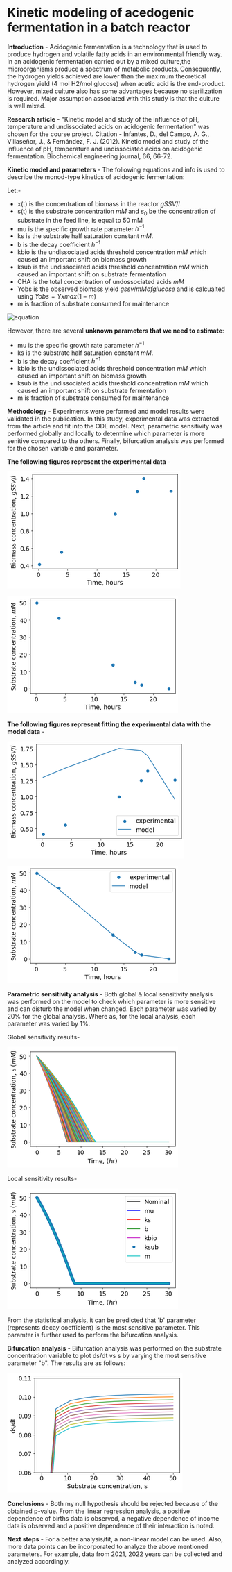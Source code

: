 # Kinetic modeling of acedogenic fermentation in a batch reactor

**Introduction** -
Acidogenic fermentation is a technology that is used to produce hydrogen and volatile fatty acids in an environmental friendly way. In an acidogenic fermentation carried out by a mixed culture,the microorganisms produce a spectrum of metabolic products. Consequently, the hydrogen yields achieved are lower than the maximum theoretical hydrogen yield (4 mol H2/mol glucose) when acetic acid is the end-product. However, mixed culture also has some advantages because no sterilization is required. Major assumption associated with this study is that the culture is well mixed. 

**Research article** -
"Kinetic model and study of the influence of pH, temperature and undissociated acids on acidogenic fermentation" was chosen for the course project.
Citation - Infantes, D., del Campo, A. G., Villaseñor, J., & Fernández, F. J. (2012). Kinetic model and study of the influence of pH, temperature and undissociated acids on acidogenic fermentation. Biochemical engineering journal, 66, 66-72.

**Kinetic model and parameters** -
The following equations and info is used to describe the monod-type kinetics of acidogenic fermentation:

Let:-
- x(t) is the concentration of biomass in the reactor $gSSV/l$
- s(t) is the substrate concentration $mM$ and $s_0$ be the concentration of substrate in the feed line, is equal to 50 mM
- mu is the specific growth rate parameter $h^{-1}$.
- ks is the substrate half saturation constant $mM$.
- b is the decay coefficient $h^{-1}$
- kbio is the undissociated acids threshold concentration $mM$ which caused an important shift on biomass growth 
- ksub is the undissociated acids threshold concentration $mM$ which caused an important shift on substrate fermentation
- CHA is the total concentration of undossociated acids $mM$
- Yobs is the observed biomass yield $gssv/mM of glucose$ and is calcualted using $Yobs = Yxmax(1-m)$
- m is fraction of substrate consumed for maintenance


![equation](https://latex.codecogs.com/svg.image?\begin{align}\dot{x}&space;=&space;\mu&space;\frac{s(t)}{ks&plus;s(t)}&space;\frac{1}{1&plus;1.2^{(CHA&space;-&space;kbio)}}&space;x(t)&space;-&space;b&space;x(t)\\\dot{s}&space;=&space;\frac{-1}{Yobs}&space;\frac{s(t)}{ks&plus;s(t)}&space;\frac{1}{1&plus;1.2^{(CHA&space;-&space;ksub)}}&space;x(t)\end{align})

However, there are several **unknown parameters that we need to estimate**:

- mu is the specific growth rate parameter $h^{-1}$
- ks is the substrate half saturation constant $mM$.
- b is the decay coefficient $h^{-1}$
- kbio is the undissociated acids threshold concentration $mM$ which caused an important shift on biomass growth 
- ksub is the undissociated acids threshold concentration $mM$ which caused an important shift on substrate fermentation
- m is fraction of substrate consumed for maintenance

**Methodology** -
Experiments were performed and model results were validated in the publication. In this study, experimental data was extracted from the article and fit into the ODE model. Next, parametric sensitivity was performed globally and locally to determine which parameter is more senitive compared to the others. Finally, bifurcation analysis was performed for the chosen variable and parameter.

**The following figures represent the experimental data** -

![download (8)](https://github.com/LAA147/Project2/blob/main/download%20(8).png)

![download (9)](https://github.com/LAA147/Project2/blob/main/download%20(9).png)

**The following figures represent fitting the experimental data with the model data** -

![download (10)](https://github.com/LAA147/Project2/blob/main/download%20(10).png)

![download (11)](https://github.com/LAA147/Project2/blob/main/download%20(11).png)

**Parametric sensitivity analysis** - 
Both global & local sensitivity analysis was performed on the model to check which parameter is more sensitive and can disturb the model when changed. Each parameter was varied by 20% for the global analysis. Where as, for the local analysis, each parameter was varied by 1%.

Global sensitivity results- 

![download (12)](https://github.com/LAA147/Project2/blob/main/download%20(12).png)

Local sensitivity results- 

![download (13)](https://github.com/LAA147/Project2/blob/main/download%20(13).png)

From the statistical analysis, it can be predicted that 'b' parameter (represents decay coefficient) is the most sensitive parameter. This paramter is further used to perform the bifurcation analysis.

**Bifurcation analysis** -
Bifurcation analysis was performed on the substrate concentration variable to plot ds/dt vs s by varying the most sensitive parameter "b". The results are as follows:

![download (14)](https://github.com/LAA147/Project2/blob/main/download%20(14).png)

**Conclusions** - 
Both my null hypothesis should be rejected because of the obtained p-value. From the linear regression analysis, a positive dependence of births data is observed, a negative dependence of income data is observed and a positive dependence of their interaction is noted.


**Next steps** - 
For a better analysis/fit, a non-linear model can be used. Also, more data points can be incorporated to analyze the above mentioned parameters. For example, data from 2021, 2022 years can be collected and analyzed accordingly.

